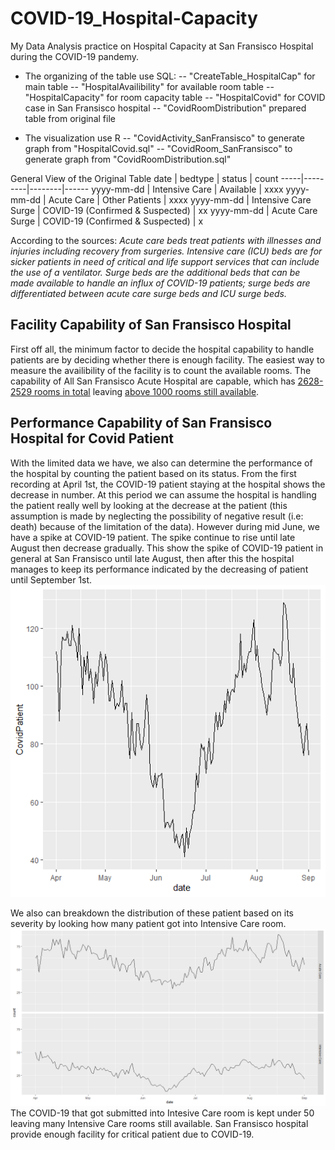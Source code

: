 # COVID-19_Hospital-Capacity
My Data Analysis practice on Hospital Capacity at San Fransisco Hospital during the COVID-19 pandemy.

* The organizing of the table use SQL:
-- "CreateTable_HospitalCap" for main table
-- "HospitalAvailibility" for available room table
-- "HospitalCapacity" for room capacity table
-- "HospitalCovid" for COVID case in San Fransisco hospital
-- "CovidRoomDistribution" prepared table from original file

* The visualization use R
-- "CovidActivity_SanFransisco" to generate graph from "HospitalCovid.sql"
-- "CovidRoom_SanFransisco" to generate graph from "CovidRoomDistribution.sql"

General View of the Original Table
date | bedtype | status | count
-----|---------|--------|------
yyyy-mm-dd | Intensive Care | Available | xxxx
yyyy-mm-dd | Acute Care | Other Patients | xxxx
yyyy-mm-dd | Intensive Care Surge | COVID-19 (Confirmed & Suspected) | xx
yyyy-mm-dd | Acute Care Surge | COVID-19 (Confirmed & Suspected) | x

According to the sources:
*Acute care beds treat patients with illnesses and injuries including recovery from surgeries. Intensive care (ICU) beds are for sicker patients in need of critical and life support services that can include the use of a ventilator. Surge beds are the additional beds that can be made available to handle an influx of COVID-19 patients; surge beds are differentiated between acute care surge beds and ICU surge beds.*

## Facility Capability of San Fransisco Hospital
First off all, the minimum factor to decide the hospital capability to handle patients are by deciding whether there is enough facility. The easiest way to measure the availibility of the facility is to count the available rooms. The capability of All San Fransisco Acute Hospital are capable, which has [2628-2529 rooms in total](../master/HospitalCapacity.sql) leaving [above 1000 rooms still available](../master/HospitalAvailibility.sql).

## Performance Capability of San Fransisco Hospital for Covid Patient
With the limited data we have, we also can determine the performance of the hospital by counting the patient based on its status. From the first recording at April 1st, the COVID-19 patient staying at the hospital shows the decrease in number. At this period we can assume the hospital is handling the patient really well by looking at the decrease at the patient (this assumption is made by neglecting the possibility of negative result (i.e: death) because of the limitation of the data). However during mid June, we have a spike at COVID-19 patient. The spike continue to rise until late August then decrease gradually. This show the spike of COVID-19 patient in general at San Fransisco until late August, then after this the hospital manages to keep its performance indicated by the decreasing of patient until September 1st.
![alt text](https://github.com/salmanzf/COVID-19_Hospital-Capacity/blob/master/CovidActivity_SanFransisco.png)

We also can breakdown the distribution of these patient based on its severity by looking how many patient got into Intensive Care room.
![alt_text](https://github.com/salmanzf/COVID-19_Hospital-Capacity/blob/master/CovidRoom_SanFransisco.png)
The COVID-19 that got submitted into Intesive Care room is kept under 50 leaving many Intensive Care rooms still available. San Fransisco hospital provide enough facility for critical patient due to COVID-19.

